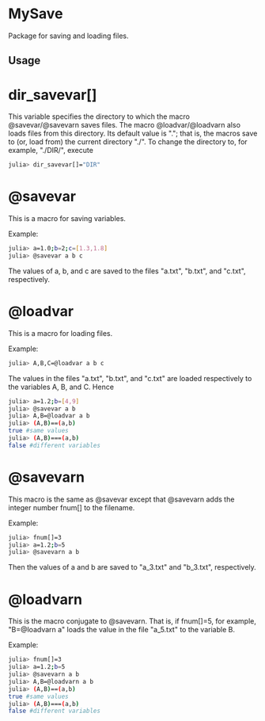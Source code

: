 # MySave
Package for saving and loading files.

## Usage
# dir_savevar[]
This variable specifies the directory to which the macro @savevar/@savevarn saves files. The macro @loadvar/@loadvarn also loads files from this directory.
Its default value is "."; that is, the macros save to (or, load from) the current directory "./". To change the directory to, for example, "./DIR/", execute
```sh
julia> dir_savevar[]="DIR"
```


# @savevar
This is a macro for saving variables. 

Example:
```sh
julia> a=1.0;b=2;c=[1.3,1.8]
julia> @savevar a b c
```
The values of a, b, and c are saved to the files "a.txt", "b.txt", and "c.txt", respectively.

# @loadvar
This is a macro for loading files.

Example:
```sh
julia> A,B,C=@loadvar a b c
```
The values in the files "a.txt", "b.txt", and "c.txt" are loaded respectively to the variables A, B, and C. Hence
```sh
julia> a=1.2;b=[4,9]
julia> @savevar a b
julia> A,B=@loadvar a b
julia> (A,B)==(a,b)
true #same values
julia> (A,B)===(a,b)
false #different variables
```

# @savevarn
This macro is the same as @savevar except that @savevarn adds the integer number fnum[] to the filename. 

Example:
```sh
julia> fnum[]=3
julia> a=1.2;b=5
julia> @savevarn a b
```
Then the values of a and b are saved to "a_3.txt" and "b_3.txt", respectively.

# @loadvarn
This is the macro conjugate to @savevarn. That is, if fnum[]=5, for example, "B=@loadvarn a" loads the value in the file "a_5.txt" to the variable B.

Example:
```sh
julia> fnum[]=3
julia> a=1.2;b=5
julia> @savevarn a b
julia> A,B=@loadvarn a b
julia> (A,B)==(a,b)
true #same values
julia> (A,B)===(a,b)
false #different variables
```

